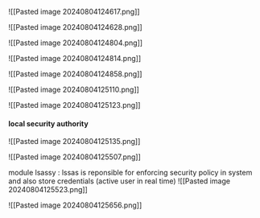 ![[Pasted image 20240804124617.png]]

![[Pasted image 20240804124628.png]]

![[Pasted image 20240804124804.png]]

![[Pasted image 20240804124814.png]]

![[Pasted image 20240804124858.png]]

![[Pasted image 20240804125110.png]]

![[Pasted image 20240804125123.png]]


#### local security authority
![[Pasted image 20240804125135.png]]


![[Pasted image 20240804125507.png]]

module lsassy : lssas is reponsible for enforcing security policy in system and also store credentials (active user in real time) 
![[Pasted image 20240804125523.png]]

![[Pasted image 20240804125656.png]]

